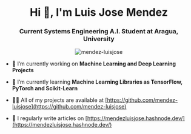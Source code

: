 <h1 align="center">Hi 👋, I'm Luis Jose Mendez</h1>
<h3 align="center">Current Systems Engineering A.I. Student at Aragua, University</h3>

<p align="center"><img align="center" src="https://github-readme-streak-stats.herokuapp.com/?user=mendez-luisjose&" alt="mendez-luisjose" /></p>

- 🔭 I’m currently working on **Machine Learning and Deep Learning Projects**

- 🌱 I’m currently learning **Machine Learning Libraries as TensorFlow, PyTorch and Scikit-Learn**

- 👨‍💻 All of my projects are available at [https://github.com/mendez-luisjose](https://github.com/mendez-luisjose)

- 📝 I regularly write articles on [https://mendezluisjose.hashnode.dev/](https://mendezluisjose.hashnode.dev/)
